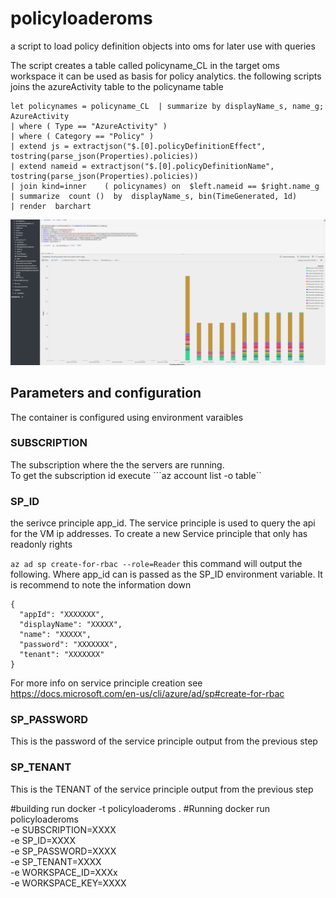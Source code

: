 # policyloaderoms
a script to load policy definition objects into oms for later use with queries

The script creates a table called policyname_CL in the target oms workspace 
it can be used as basis for policy analytics. the following scripts joins the azureActivity table to the policyname table
```
let policynames = policyname_CL  | summarize by displayName_s, name_g;
AzureActivity
| where ( Type == "AzureActivity" )
| where ( Category == "Policy" )
| extend js = extractjson("$.[0].policyDefinitionEffect", tostring(parse_json(Properties).policies)) 
| extend nameid = extractjson("$.[0].policyDefinitionName", tostring(parse_json(Properties).policies)) 
| join kind=inner    ( policynames) on  $left.nameid == $right.name_g
| summarize  count ()  by  displayName_s, bin(TimeGenerated, 1d)
| render  barchart   

```

![Policy](policy.PNG)
## Parameters and configuration 
The container is configured using environment varaibles 

### SUBSCRIPTION 
The subscription where the the servers are running.  
To get the subscription id execute ```az account list -o table``

### SP_ID
the serivce principle app_id. The service principle is used to query the api for the VM ip addresses. To create a new Service principle that only has readonly rights 

``` az ad sp create-for-rbac --role=Reader ```
this command will output  the following. Where app_id can is passed as the SP_ID environment variable. It is recommend to note the information down 
```
{
  "appId": "XXXXXXX",
  "displayName": "XXXXX",
  "name": "XXXXX",
  "password": "XXXXXXX",
  "tenant": "XXXXXXX"
}
```
For more info on service principle creation see https://docs.microsoft.com/en-us/cli/azure/ad/sp#create-for-rbac

### SP_PASSWORD
This is the password of the service principle output from the previous step 
### SP_TENANT
This is the TENANT of the service principle output from the previous step 

#building 
run docker -t policyloaderoms  .
#Running 
docker run  policyloaderoms \
 -e SUBSCRIPTION=XXXX \
            -e SP_ID=XXXX \
            -e SP_PASSWORD=XXXX \
            -e SP_TENANT=XXXX\
            -e WORKSPACE_ID=XXXx\
            -e WORKSPACE_KEY=XXXX 
